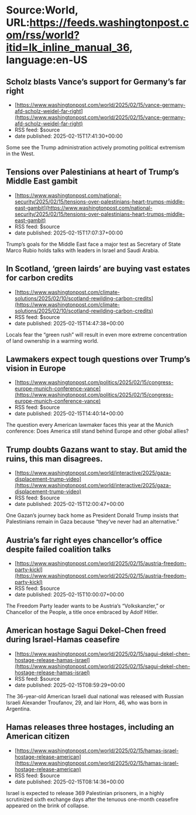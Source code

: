 # Source:World, URL:https://feeds.washingtonpost.com/rss/world?itid=lk_inline_manual_36, language:en-US

## Scholz blasts Vance’s support for Germany’s far right
 - [https://www.washingtonpost.com/world/2025/02/15/vance-germany-afd-scholz-weidel-far-right](https://www.washingtonpost.com/world/2025/02/15/vance-germany-afd-scholz-weidel-far-right)
 - RSS feed: $source
 - date published: 2025-02-15T17:41:30+00:00

Some see the Trump administration actively promoting political extremism in the West.

## Tensions over Palestinians at heart of Trump’s Middle East gambit
 - [https://www.washingtonpost.com/national-security/2025/02/15/tensions-over-palestinians-heart-trumps-middle-east-gambit](https://www.washingtonpost.com/national-security/2025/02/15/tensions-over-palestinians-heart-trumps-middle-east-gambit)
 - RSS feed: $source
 - date published: 2025-02-15T17:07:37+00:00

Trump’s goals for the Middle East face a major test as Secretary of State Marco Rubio holds talks with leaders in Israel and Saudi Arabia.

## In Scotland, ‘green lairds’ are buying vast estates for carbon credits
 - [https://www.washingtonpost.com/climate-solutions/2025/02/10/scotland-rewilding-carbon-credits](https://www.washingtonpost.com/climate-solutions/2025/02/10/scotland-rewilding-carbon-credits)
 - RSS feed: $source
 - date published: 2025-02-15T14:47:38+00:00

Locals fear the “green rush” will result in even more extreme concentration of land ownership in a warming world.

## Lawmakers expect tough questions over Trump’s vision in Europe
 - [https://www.washingtonpost.com/politics/2025/02/15/congress-europe-munich-conference-vance](https://www.washingtonpost.com/politics/2025/02/15/congress-europe-munich-conference-vance)
 - RSS feed: $source
 - date published: 2025-02-15T14:40:14+00:00

The question every American lawmaker faces this year at the Munich conference: Does America still stand behind Europe and other global allies?

## Trump doubts Gazans want to stay. But amid the ruins, this man disagrees.
 - [https://www.washingtonpost.com/world/interactive/2025/gaza-displacement-trump-video](https://www.washingtonpost.com/world/interactive/2025/gaza-displacement-trump-video)
 - RSS feed: $source
 - date published: 2025-02-15T12:00:47+00:00

One Gazan’s journey back home as President Donald Trump insists that Palestinians remain in Gaza because “they’ve never had an alternative.”

## Austria’s far right eyes chancellor’s office despite failed coalition talks
 - [https://www.washingtonpost.com/world/2025/02/15/austria-freedom-party-kickl](https://www.washingtonpost.com/world/2025/02/15/austria-freedom-party-kickl)
 - RSS feed: $source
 - date published: 2025-02-15T10:00:07+00:00

The Freedom Party leader wants to be Austria’s “Volkskanzler,” or Chancellor of the People, a title once embraced by Adolf Hitler.

## American hostage Sagui Dekel-Chen freed during Israel-Hamas ceasefire
 - [https://www.washingtonpost.com/world/2025/02/15/sagui-dekel-chen-hostage-release-hamas-israel](https://www.washingtonpost.com/world/2025/02/15/sagui-dekel-chen-hostage-release-hamas-israel)
 - RSS feed: $source
 - date published: 2025-02-15T08:59:29+00:00

The 36-year-old American Israeli dual national was released with Russian Israeli Alexander Troufanov, 29, and Iair Horn, 46, who was born in Argentina.

## Hamas releases three hostages, including an American citizen
 - [https://www.washingtonpost.com/world/2025/02/15/hamas-israel-hostage-release-american](https://www.washingtonpost.com/world/2025/02/15/hamas-israel-hostage-release-american)
 - RSS feed: $source
 - date published: 2025-02-15T08:14:36+00:00

Israel is expected to release 369 Palestinian prisoners, in a highly scrutinized sixth exchange days after the tenuous one-month ceasefire appeared on the brink of collapse.

